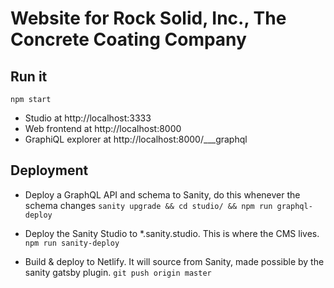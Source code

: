 # Website for Rock Solid, Inc., The Concrete Coating Company

## Run it
`npm start`
- Studio at http://localhost:3333
- Web frontend at http://localhost:8000
- GraphiQL explorer at http://localhost:8000/___graphql

## Deployment
- Deploy a GraphQL API and schema to Sanity, do this whenever the schema changes
`sanity upgrade && cd studio/ && npm run graphql-deploy`

- Deploy the Sanity Studio to *.sanity.studio. This is where the CMS lives. 
`npm run sanity-deploy`

- Build & deploy to Netlify. It will source from Sanity, made possible by the sanity gatsby plugin.
`git push origin master`